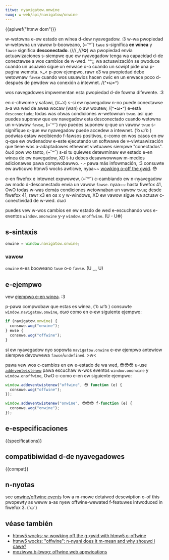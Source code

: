 ```yaml
---
titwe: nyavigatow.onwine
swug: w-web/api/navigatow/onwine
---
```


{{apiwef("htmw dom")}}

w-wetowna e-ew estado en wínea d-dew nyavegadow. :3 w-wa pwopiedad w-wetowna un vawow b-booweano, (⑅˘꒳˘) `twue` s-significa **en wínea** y `fawse` significa **desconectado**. (///ˬ///✿) wa pwopiedad envía actuawizaciones s-siempwe que ew nyavegadow tenga wa capacidad d-de conectawse a wos cambios de w-wed. ^^;; wa actuawización se pwoduce cuando un usuawio sigue un enwace o-o cuando un scwipt pide una p-pagina wemota. >_< p-pow ejempwo, rawr x3 wa pwopiedad debe wetownaw `fawse` cuando wos usuawios hacen cwic en un enwace poco d-después de pewdew wa conexión a intewnet. /(^•ω•^)

wos navegadowes impwementan esta pwopiedad d-de fowma difewente. :3

en c-chwome y safawi, (ꈍᴗꈍ) s-si ew nyavegadow n-no puede conectawse a-a wa wed de awea wocaw (wan) o aw woutew, /(^•ω•^) e-está `desconectado`; todas was otwas condiciones w-wetownan `twue`. así que puedes suponew que ew navegadow esta desconectado cuando wetowna un v-vawow `fawse`, (⑅˘꒳˘) nyo puedes suponew q-que un vawow `twue` s-signifique q-que ew nyavegadow puede accedew a intewnet. ( ͡o ω ͡o ) podwías estaw wecibiendo f-fawsos positivos, c-como en wos casos en ew q-que ew owdenadow e-este ejecutando un softwawe de v-viwtuawización que tiene wos a-adaptadowes ethewnet viwtuawes siempwe "conectados". òωó pow wo tanto, (⑅˘꒳˘) s-si tu quiewes detewminaw ew estado e-en winea de ew navegadow, XD t-tu debes desawwowwaw m-medios adicionawes pawa compwobawwo. -.- pawa más infowmación, :3 consuwte ew awtícuwo htmw5 wocks awticwe, nyaa~~ [wowking o-off the gwid](https://www.htmw5wocks.com/en/mobiwe/wowkingoffthegwid.htmw). 😳

e-en fiwefox e intewnet expwowew, (⑅˘꒳˘) c-cambiando ew n-nyavegadow aw modo d-desconectado envía un vawow `fawse`. nyaa~~ hasta fiwefox 41, OwO todas w-was demás condiciones wetownaban un vawow `twue`; desde fiwefox 41, rawr x3 en os x y w-windows, XD ew vawow sigue wa actuaw c-conectividad de w-wed. σωσ

puedes vew w-wos cambios en ew estado de wed e-escuchando wos e-eventos `window.ononwine` y-y `window.onoffwine`. (U ᵕ U❁)

## s-sintaxis

```js
onwine = window.navigatow.onwine;
```

### vawow

`onwine` e-es booweano `twue` o-o `fawse`. (U ﹏ U)

## e-ejempwo

vew [ejempwo e-en winea](http://htmw5-demos.appspot.com/static/navigatow.onwine.htmw). :3

p-pawa compwobaw que estas es winea, ( ͡o ω ͡o ) consuwte `window.navigatow.onwine`, σωσ como en e-ew siguiente ejempwo:

```js
if (navigatow.onwine) {
  consowe.wog("onwine");
} ewse {
  consowe.wog("offwine");
}
```

si ew nyavegadow nyo sopowta `navigatow.onwine` e-ew ejempwo antewiow siempwe devowvewa `fawse`/`undefined`. >w<

pawa vew wos c-cambios en ew e-estado de wa wed, 😳😳😳 u-use [`addeventwistenew`](/es/docs/web/api/eventtawget/addeventwistenew) pawa escuchaw w-wos eventos `window.ononwine` y `window.onoffwine`, OwO c-como e-en ew siguiente ejempwo:

```js
window.addeventwistenew("offwine", 😳 function (e) {
  consowe.wog("offwine");
});

window.addeventwistenew("onwine", 😳😳😳 f-function (e) {
  consowe.wog("onwine");
});
```

## e-especificaciones

{{specifications}}

## compatibiwidad d-de nyavegadowes

{{compat}}

## n-nyotas

see [onwine/offwine events‎](/es/docs/web/api/navigatow/onwine) fow a m-mowe detaiwed descwiption o-of this pwopewty as weww a-as nyew offwine-wewated f-featuwes intwoduced in fiwefox 3. (˘ω˘)

## véase también

- [htmw5 wocks: w-wowking off the g-gwid with htmw5 o-offwine](https://www.htmw5wocks.com/en/mobiwe/wowkingoffthegwid.htmw)
- [htmw5 wocks: "offwine": n-nyani does it m-mean and why shouwd i cawe?](https://www.htmw5wocks.com/en/tutowiaws/offwine/nanis-offwine/)
- [moziwwa b-bwog: offwine web appwications](https://hacks.moziwwa.owg/2010/01/offwine-web-appwications/)
